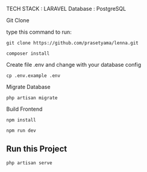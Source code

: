 TECH STACK : LARAVEL
Database : PostgreSQL

Git Clone

type this command to run:

```Shell
git clone https://github.com/prasetyama/lenna.git
```

```Shell
composer install
```

Create file .env and change with your database config

```Shell
cp .env.example .env
```

Migrate Database

```Shell
php artisan migrate
```

Build Frontend

```Shell
npm install 
```

```Shell
npm run dev 
```

## Run this Project
```Shell
php artisan serve
```
